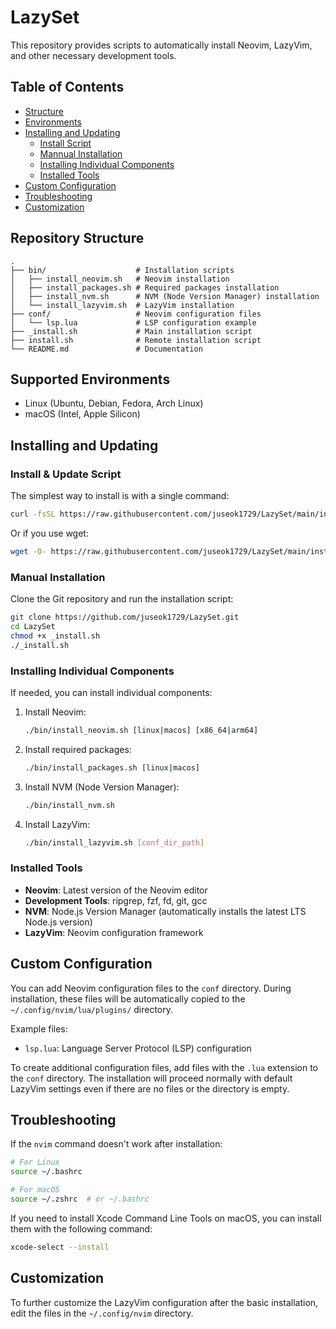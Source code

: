 # LazySet

This repository provides scripts to automatically install Neovim, LazyVim, and other necessary development tools.

## Table of Contents

- [Structure](#repository-structure)
- [Environments](#supported-environments)
- [Installing and Updating](#installing-and-updating)
   - [Install Script](#install--update-script)
   - [Mannual Installation](#manual-installation)
   - [Installing Individual Components](#installing-individual-components)
   - [Installed Tools](#installed-tools)
- [Custom Configuration](#custom-configuration)
- [Troubleshooting](#troubleshooting)
- [Customization](#customization)

## Repository Structure

```
.
├── bin/                    # Installation scripts
│   ├── install_neovim.sh   # Neovim installation
│   ├── install_packages.sh # Required packages installation
│   ├── install_nvm.sh      # NVM (Node Version Manager) installation
│   └── install_lazyvim.sh  # LazyVim installation
├── conf/                   # Neovim configuration files
│   └── lsp.lua             # LSP configuration example
├── _install.sh             # Main installation script
├── install.sh              # Remote installation script
└── README.md               # Documentation
```

## Supported Environments

- Linux (Ubuntu, Debian, Fedora, Arch Linux)
- macOS (Intel, Apple Silicon)

## Installing and Updating
### Install & Update Script

The simplest way to install is with a single command:

```bash
curl -fsSL https://raw.githubusercontent.com/juseok1729/LazySet/main/install.sh | bash
```

Or if you use wget:

```bash
wget -O- https://raw.githubusercontent.com/juseok1729/LazySet/main/install.sh | bash
```

### Manual Installation

Clone the Git repository and run the installation script:

```bash
git clone https://github.com/juseok1729/LazySet.git
cd LazySet
chmod +x _install.sh
./_install.sh
```

### Installing Individual Components

If needed, you can install individual components:

1. Install Neovim:
   ```bash
   ./bin/install_neovim.sh [linux|macos] [x86_64|arm64]
   ```

2. Install required packages:
   ```bash
   ./bin/install_packages.sh [linux|macos]
   ```

3. Install NVM (Node Version Manager):
   ```bash
   ./bin/install_nvm.sh
   ```

4. Install LazyVim:
   ```bash
   ./bin/install_lazyvim.sh [conf_dir_path]
   ```

### Installed Tools

- **Neovim**: Latest version of the Neovim editor
- **Development Tools**: ripgrep, fzf, fd, git, gcc
- **NVM**: Node.js Version Manager (automatically installs the latest LTS Node.js version)
- **LazyVim**: Neovim configuration framework

## Custom Configuration

You can add Neovim configuration files to the `conf` directory. During installation, these files will be automatically copied to the `~/.config/nvim/lua/plugins/` directory.

Example files:
- `lsp.lua`: Language Server Protocol (LSP) configuration

To create additional configuration files, add files with the `.lua` extension to the `conf` directory. The installation will proceed normally with default LazyVim settings even if there are no files or the directory is empty.

## Troubleshooting

If the `nvim` command doesn't work after installation:

```bash
# For Linux
source ~/.bashrc

# For macOS
source ~/.zshrc  # or ~/.bashrc
```

If you need to install Xcode Command Line Tools on macOS, you can install them with the following command:

```bash
xcode-select --install
```

## Customization

To further customize the LazyVim configuration after the basic installation, edit the files in the `~/.config/nvim` directory.